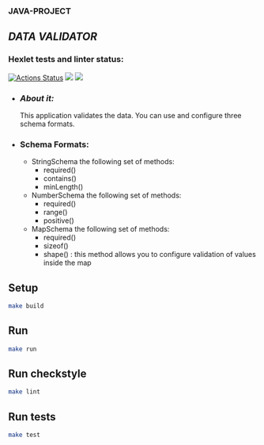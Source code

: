 ### JAVA-PROJECT
## ***DATA VALIDATOR***


### Hexlet tests and linter status:
[![Actions Status](https://github.com/markiMiracle/java-project-78/actions/workflows/hexlet-check.yml/badge.svg)](https://github.com/markiMiracle/java-project-78/actions)
<a href="https://codeclimate.com/github/markiMiracle/java-project-78/maintainability"><img src="https://api.codeclimate.com/v1/badges/f12f3b7b6916421fe69b/maintainability" /></a>
<a href="https://codeclimate.com/github/markiMiracle/java-project-78/test_coverage"><img src="https://api.codeclimate.com/v1/badges/f12f3b7b6916421fe69b/test_coverage" /></a>


- ### ***About it:***
  This application validates the data. You can use and configure three schema formats.
- ### Schema Formats:  
  - StringSchema the following set of methods:
    - required()
    - contains()
    - minLength()
  - NumberSchema the following set of methods:
    - required()
    - range()
    - positive()
  - MapSchema the following set of methods:
    - required()
    - sizeof()
    - shape() : this method allows you to configure validation of values inside the map
  

## Setup

```bash
make build
```

## Run

```bash
make run
```

## Run checkstyle

```bash
make lint
```

## Run tests

```bash
make test
```
